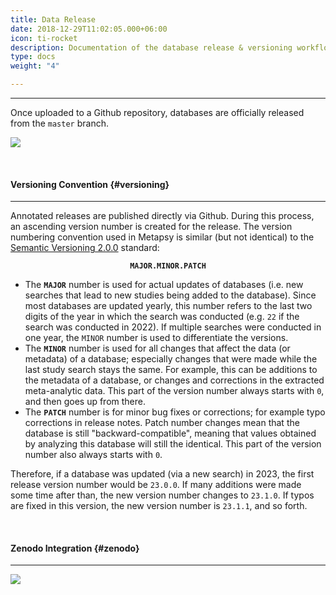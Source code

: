 ```yaml
---
title: Data Release
date: 2018-12-29T11:02:05.000+06:00
icon: ti-rocket
description: Documentation of the database release & versioning workflow
type: docs
weight: "4"

---
```

***

Once uploaded to a Github repository, databases are officially released from the `master` branch.

![](/uploads/releases.png)

<br>

#### Versioning Convention {#versioning}

***

Annotated releases are published directly via Github. During this process, an ascending version number is created for the release. The version numbering convention used in Metapsy is similar (but not identical) to the [Semantic Versioning 2.0.0](https://semver.org/) standard:

<center>

**`MAJOR.MINOR.PATCH`**

</center>

* The **`MAJOR`** number is used for actual updates of databases (i.e. new searches that lead to new studies being added to the database). Since most databases are updated yearly, this number refers to the last two digits of the year in which the search was conducted (e.g. `22` if the search was conducted in 2022). If multiple searches were conducted in one year, the `MINOR` number is used to differentiate the versions.
* The **`MINOR`** number is used for all changes that affect the data (or metadata) of a database; especially changes that were made while the last study search stays the same. For example, this can be additions to the metadata of a database, or changes and corrections in the extracted meta-analytic data. This part of the version number always starts with `0`, and then goes up from there.
* The **`PATCH`** number is for minor bug fixes or corrections; for example typo corrections in release notes. Patch number changes mean that the database is still "backward-compatible", meaning that values obtained by analyzing this database will still the identical. This part of the version number also always starts with `0`.

Therefore, if a database was updated (via a new search) in 2023, the first release version number would be `23.0.0`. If many additions were made some time after than, the new version number changes to `23.1.0`. If typos are fixed in this version, the new version number is `23.1.1`, and so forth.

<br>

#### Zenodo Integration {#zenodo}

***

![](/uploads/release-flow.png)
